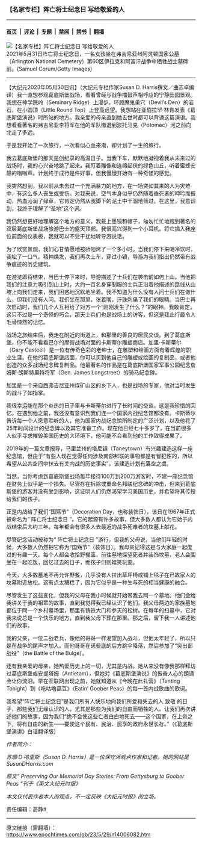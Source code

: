 ### 【名家专栏】阵亡将士纪念日 写给敬爱的人

---

#### [首页](../../../..?n14006082) &nbsp;|&nbsp; [评论](../../../../../epoch-comment?n14006082) &nbsp;|&nbsp; [专题](../../../../../epoch-special?n14006082) &nbsp;|&nbsp; [禁闻](../../../../../epoch-news?n14006082) &nbsp;|&nbsp; [禁书](../../../../../books?n14006082) &nbsp;|&nbsp; [翻墙](https://github.com/gfw-breaker/nogfw/blob/master/README.md?n14006082)


<div><img alt="【名家专栏】阵亡将士纪念日 写给敬爱的人" class="attachment-djy_600_400 size-djy_600_400 wp-post-image" src="https://i.epochtimes.com/assets/uploads/2023/05/id14006085-GettyImages-1233204389_20-600x400.jpg"/>
<div class="caption">
 2021年5月31日阵亡将士纪念日，一名女孩坐在弗吉尼亚州阿灵顿国家公墓（Arlington National Cemetery）第60区伊拉克和阿富汗战争中牺牲战士墓碑前。(Samuel Corum/Getty Images)
</div></div><hr/><div class="post_content" id="artbody" itemprop="articleBody">
 <!-- article content begin -->
 <p>
  【大纪元2023年05月30日讯】（大纪元专栏作家Susan D. Harris撰文／曲志卓编译）我一直想参观葛底斯堡战场，看看曾经与战争擂鼓声相呼应的宁静田园景观。我想在神学院岭（Seminary Ridge）上漫步，环顾魔鬼巢穴（Devil’s Den）的岩石，在小圆顶（Little Round Top）上登高远望。我想站在亚伯拉罕‧林肯发表《葛底斯堡演说》时所站的地方。我亲爱的母亲直到她去世时都可以背诵这篇演讲。我想看看著名的弗吉尼亚李将军在他的军队撤退到波托马克（Potomac）河之前向北走了多远。
 </p>
 <p>
  于是我开始了一次旅行，一次看似心血来潮，却计划了一生的旅行。
 </p>
 <p>
  我去葛底斯堡的那天是创纪录的高温日子。当我下车，默默地凝视着我从未来过的战场时，我的心兴奋地跳了起来。我盯着雕像和连绵起伏的绿色山丘，听着蜜蜂安静的嗡嗡声。计划终于成行是件好事，但我慢慢开始有一种奇怪的感觉。
 </p>
 <p>
  我突然想到，我以前从未去过一个充满暴力的地方，在一场突如其来的人为灾难中，有这么多人丧生或受伤。对我来说，空气本身似乎仍然随着垂死者的呻吟而振动，热血沁润了绿草，它肯定仍然从我脚下的泥土中干涸地筛过。在这里，我意识到，我终于理解了“圣地”这个词。
 </p>
 <p>
  我仍然想更好地理解这个地方的意义，我戴上墨镜和帽子，匆匆忙忙地跑到著名的双层葛底斯堡战场旅游巴士的露天顶部。我很高兴得到一个小耳机。将它插入我座位前面的仪表板，我就可以不受干扰地听导游说话。
 </p>
 <p>
  为了欣赏景观，我们心甘情愿地被骄阳烤了一个多小时。当我们停下来喝冷饮时，我松了一口气。精神焕发，我们再次上车，穿过小镇，导游为我们指出仍然带有战争痕迹的历史建筑。
 </p>
 <p>
  在游览即将结束，当巴士停下来时，导游描述了士兵们在袭击前如何上山。当他把我们的注意力吸引到山上时，大约一百名身穿制服的士兵正沿着他描述的路线从山坡上向我们走来，我们困惑地沉默地坐着。我不知道为什么没有人问士兵们在做什么，但我们没有人问。我们坐在那里，张着嘴，汗珠刺痛了我们的眼睛。当巴士再次启动时，我们几个人互相给了对方一个“刚刚发生了什么？”的眼神。我敢肯定，这只不过是一个奇怪的巧合，那天士兵们也是战场上的访客，但这是我此行最令人毛骨悚然的记忆。
 </p>
 <p>
  战场之旅结束后，我走在附近的街道上，和那里的善良的居民交谈。到了葛底斯堡，你不能不看看巴尔的摩街战场对面的卡斯蒂尔雕塑商店。加里‧卡斯蒂尔（Gary Casteel）是一位有传奇色彩的老绅士，在雕塑和绘画方面有着辉煌的职业生涯。在他的葛底斯堡店面，你可以买到他自己的雕塑或绘画的复制品，或者他创造的众多战场纪念碑复制品。他最著名的作品是在葛底斯堡国家军事公园纪念詹姆斯‧朗斯特里特将军（Gen. James Longstreet）的骑马纪念碑。
 </p>
 <p>
  加里是一个来自西弗吉尼亚州煤矿山区的乡下人，也是战场的专家，他对当时发生的战斗了如指掌。
 </p>
 <p>
  我很幸运能在那个炎热的日子里与卡斯蒂尔进行了长时间的交谈，这是我珍惜的回忆。在遇到他之前，我还没有意识到我们连一个国家内战纪念馆都没有。卡斯蒂尔告诉每一个人愿意聆听的人，他为国家内战纪念馆所制定的广泛计划，以及他花了25年时间设计的纪念碑以及其它准备工作。现在他已经七十多岁了，在当前很多人似乎寻求摧毁美国历史的大环境下，他可能不会看到他的工作取得成果了。
 </p>
 <p>
  2019年的一篇文章报导，马里兰州的塔尼镇（Taneytown）有兴趣建造这样一座纪念馆，但由于“有些人现在觉得任何涉及南部邦联的事物都是有冒犯性的，所以希望从公共空间中抹去有关内战的历史事实”，该建造计划有落空之虞。
 </p>
 <p>
  当然，当你考虑到葛底斯堡战场每年接待100万到200万游客时，不建一座纪念馆在财务上似乎是一个损失。尽管存在拆除或重命名邦联纪念碑的冲击，但来到葛底斯堡的游客并没有受到影响，这证明人们仍然渴望学习美国历史，并希望将其传授给我们的孩子。
 </p>
 <p>
  正是内战给了我们“国殇节”（Decoration Day，也称装饰日），该日在1967年正式被命名为“
  <ok href="https://www.epochtimes.com/gb/tag/%E9%98%B5%E4%BA%A1%E5%B0%86%E5%A3%AB%E7%BA%AA%E5%BF%B5%E6%97%A5.html">
   阵亡将士纪念日
  </ok>
  ”。它的起源有许多故事，但大多数人都认为它始于内战结束后大约三年。每年都会有很多人去最近的战争死难者的坟墓上献花。
 </p>
 <p>
  尽管纪念活动被称为“
  <ok href="https://www.epochtimes.com/gb/tag/%E9%98%B5%E4%BA%A1%E5%B0%86%E5%A3%AB%E7%BA%AA%E5%BF%B5%E6%97%A5.html">
   阵亡将士纪念日
  </ok>
  ”游行，但我的父母说，当他们年轻的时候，大多数人仍然把它称为“国殇节”（装饰日）。我母亲记得这是与大家庭一起度过的有趣一天。每个人都会收拾野餐篮，前往墓地探望死者并装饰坟墓，老人会围坐在一起吃饭，回忆过去的日子，而孩子们则嬉笑玩耍。
 </p>
 <p>
  今天，大多数墓地不再允许野餐，几乎没有人拉出草坪椅或铺上毯子在已故家人的坟墓附近放松。这有点太糟糕了，因为它似乎是一种生与死的相当健康的融合。
 </p>
 <p>
  尽管发生了这些变化，但我的父母在我小时候就开始带我去同一个墓地。他们会给我讲关于我的祖辈的故事，直到我觉得我已经认识了他们。我父母两边的家族墓地都位于同一个乡村墓场里，那里有铸铁大门和参天的松树。在每年的扫墓中，它对我来说总是一个快乐的地方，直到我父母下葬在那里。那之后，留下我一人讲述他们的故事。
 </p>
 <p>
  我的父亲，一位二战老兵，像他的哥哥一样渴望加入战斗，但他太年轻了，所以只是在战争的尾声才加入。而他哥哥在诺曼底的后方跳伞降落，然后参加了“突出部战役”（the Battle of the Bulge）。
 </p>
 <p>
  还有我亲爱的母亲，她热爱历史上的一切，尤其是内战。她从来没有像我那样拜访过葛底斯堡或安提塔姆（Antietam），但她对《葛底斯堡演说》的振奋人心的朗诵会让你流泪。早在互联网出现之前，她就知道从《今晚在此扎营》（Tenting Tonight）到《吃咕噜蕌豆》（Eatin’ Goober Peas）的每一首内战歌曲的歌词。
 </p>
 <p>
  我希望“阵亡将士纪念日”是我们所有人快乐地向我们所爱和失去的人
  <ok href="https://www.epochtimes.com/gb/tag/%E8%87%B4%E6%95%AC.html">
   致敬
  </ok>
  的日子，那些我们无缘认识的人，尤其是那些为我们的自由而牺牲的人。让我们再次讲述他们的故事，因为我们“绝不会使这些亡者白白地死去——这个国家，在上帝之下，将有自由的新生——要使这个民有、民治、民享的政府永世长存。”（《葛底斯堡演讲》白话翻译版）
 </p>
 <p>
  <em>
   作者简介：
  </em>
 </p>
 <p>
  <em>
   苏珊‧D‧哈里斯（Susan D. Harris）是一位保守派观点作家和记者。她的网站是SusanDHarris.com
  </em>
 </p>
 <p>
  <em>
   原文“
   <ok href="https://www.theepochtimes.com/preserving-our-memorial-day-stories-from-gettysburg-to-goober-peas_5288070.html">
    Preserving Our Memorial Day Stories: From Gettysburg to Goober Peas
   </ok>
   ”刊于《英文大纪元时报》
  </em>
 </p>
 <p>
  <em>
   本文仅代表作者本人的观点，不一定反映《大纪元时报》的立场。
  </em>
 </p>
 <p>
  责任编辑：高静#
 </p>
 <!-- article content end -->
 <div id="below_article_ad">
 </div>
</div>


---

原文链接（需翻墙）：https://www.epochtimes.com/gb/23/5/29/n14006082.htm